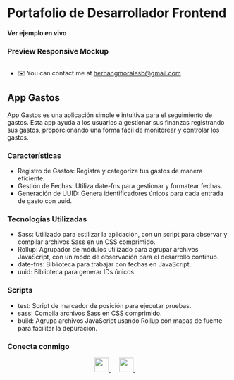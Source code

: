 # Portafolio de Desarrollador Frontend

#### Ver ejemplo en vivo



### Preview Responsive Mockup
![]()




* ✉️  You can contact me at [hernangmoralesb@gmail.com](mailto:hernangmoralesb@gmail.com)

## App Gastos


App Gastos es una aplicación simple e intuitiva para el seguimiento de gastos. Esta app ayuda a los usuarios a gestionar sus finanzas registrando sus gastos, proporcionando una forma fácil de monitorear y controlar los gastos.

### Características
- Registro de Gastos: Registra y categoriza tus gastos de manera eficiente.
- Gestión de Fechas: Utiliza date-fns para gestionar y formatear fechas.
- Generación de UUID: Genera identificadores únicos para cada entrada de gasto con uuid.
### Tecnologías Utilizadas
- Sass: Utilizado para estilizar la aplicación, con un script para observar y compilar archivos Sass en un CSS comprimido.
- Rollup: Agrupador de módulos utilizado para agrupar archivos JavaScript, con un modo de observación para el desarrollo continuo.
- date-fns: Biblioteca para trabajar con fechas en JavaScript.
- uuid: Biblioteca para generar IDs únicos.
### Scripts
- test: Script de marcador de posición para ejecutar pruebas.
- sass: Compila archivos Sass en CSS comprimido.
- build: Agrupa archivos JavaScript usando Rollup con mapas de fuente para facilitar la depuración.




### Conecta conmigo

<p align="center">
  <a href="https://www.github.com/HernanGmorales" target="_blank" rel="noreferrer">
    <picture>
      <source media="(prefers-color-scheme: dark)" srcset="https://raw.githubusercontent.com/danielcranney/readme-generator/main/public/icons/socials/github-dark.svg" />
      <source media="(prefers-color-scheme: light)" srcset="https://raw.githubusercontent.com/danielcranney/readme-generator/main/public/icons/socials/github.svg" />
      <img src="https://raw.githubusercontent.com/danielcranney/readme-generator/main/public/icons/socials/github.svg" width="32" height="32" />
    </picture>
  </a>
  &nbsp;&nbsp;&nbsp;&nbsp;
  <a href="http://www.instagram.com/gustav_morales/" target="_blank" rel="noreferrer">
    <picture>
      <source media="(prefers-color-scheme: light)" srcset="https://raw.githubusercontent.com/danielcranney/readme-generator/main/public/icons/socials/instagram.svg" />
      <img src="https://raw.githubusercontent.com/danielcranney/readme-generator/main/public/icons/socials/instagram.svg" width="32" height="32" />
    </picture>
  </a>
  &nbsp;&nbsp;&nbsp;&nbsp;
  <a href="https://www.linkedin.com/in/hernán-g-morales/" target="_blank" rel="noreferrer">
    <picture>
      <source media="(prefers-color-scheme: dark)" srcset="https://raw.githubusercontent.com/danielcranney/readme-generator/main/public/icons/socials/linkedin-dark.svg" />
